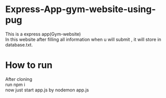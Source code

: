 # Express-App-gym-website-using-pug
This is a express app(Gym-website) <br>
In this website after filling all information when u will submit , it will store in database.txt.
# How to run
After cloning <br>
run npm i <br>
now just start app.js by nodemon app.js
